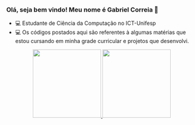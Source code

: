 ### Olá, seja bem vindo! Meu nome é Gabriel Correia 👋

- 💻 Estudante de Ciência da Computação no ICT-Unifesp
- 💻 Os códigos postados aqui são referentes à algumas matérias que estou cursando em minha grade curricular e projetos que desenvolvi.

<div align="center">
  <a href="https://github.com/Ga-Correia">
  <img height="180em" src="https://github-readme-stats.vercel.app/api?username=Ga-Correia&show_icons=true&theme=dark&include_all_commits=true&count_private=true"/>
  <img height="180em" src="https://github-readme-stats.vercel.app/api/top-langs/?username=Ga-Correia&layout=compact&langs_count=7&theme=dark"/>
</div>
